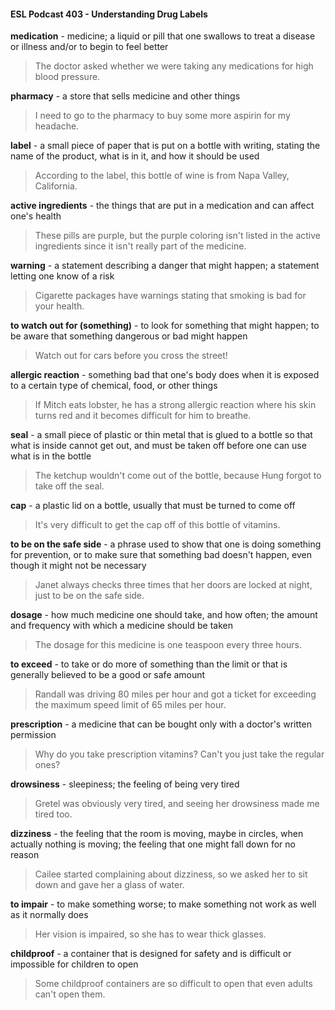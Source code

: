 #### ESL Podcast 403 - Understanding Drug Labels

**medication** - medicine; a liquid or pill that one swallows to treat a disease or
illness and/or to begin to feel better

> The doctor asked whether we were taking any medications for high blood
pressure.

**pharmacy** - a store that sells medicine and other things

> I need to go to the pharmacy to buy some more aspirin for my headache.

**label** - a small piece of paper that is put on a bottle with writing, stating the name
of the product, what is in it, and how it should be used

> According to the label, this bottle of wine is from Napa Valley, California.

**active ingredients** - the things that are put in a medication and can affect one's
health

> These pills are purple, but the purple coloring isn't listed in the active
ingredients since it isn't really part of the medicine.

**warning** - a statement describing a danger that might happen; a statement
letting one know of a risk

> Cigarette packages have warnings stating that smoking is bad for your health.

**to watch out for (something)** - to look for something that might happen; to be
aware that something dangerous or bad might happen

> Watch out for cars before you cross the street!

**allergic reaction** - something bad that one's body does when it is exposed to a
certain type of chemical, food, or other things

> If Mitch eats lobster, he has a strong allergic reaction where his skin turns red
and it becomes difficult for him to breathe.

**seal** - a small piece of plastic or thin metal that is glued to a bottle so that what is
inside cannot get out, and must be taken off before one can use what is in the
bottle

> The ketchup wouldn't come out of the bottle, because Hung forgot to take off
the seal.

**cap** - a plastic lid on a bottle, usually that must be turned to come off

> It's very difficult to get the cap off of this bottle of vitamins.

**to be on the safe side** - a phrase used to show that one is doing something for
prevention, or to make sure that something bad doesn't happen, even though it
might not be necessary

> Janet always checks three times that her doors are locked at night, just to be on
the safe side.

**dosage** - how much medicine one should take, and how often; the amount and
frequency with which a medicine should be taken

> The dosage for this medicine is one teaspoon every three hours.

**to exceed** - to take or do more of something than the limit or that is generally
believed to be a good or safe amount

> Randall was driving 80 miles per hour and got a ticket for exceeding the
maximum speed limit of 65 miles per hour.

**prescription** - a medicine that can be bought only with a doctor's written
permission

> Why do you take prescription vitamins? Can't you just take the regular ones?

**drowsiness** - sleepiness; the feeling of being very tired

> Gretel was obviously very tired, and seeing her drowsiness made me tired too.

**dizziness** - the feeling that the room is moving, maybe in circles, when actually
nothing is moving; the feeling that one might fall down for no reason

> Cailee started complaining about dizziness, so we asked her to sit down and
gave her a glass of water.

**to impair** - to make something worse; to make something not work as well as it
normally does

> Her vision is impaired, so she has to wear thick glasses.

**childproof** - a container that is designed for safety and is difficult or impossible
for children to open

> Some childproof containers are so difficult to open that even adults can't open
them.

